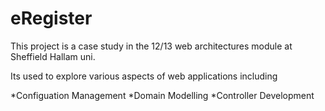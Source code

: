 eRegister
=========

This project is a case study in the 12/13 web architectures module at Sheffield Hallam uni.

Its used to explore various aspects of web applications including

*Configuation Management 
*Domain Modelling 
*Controller Development
